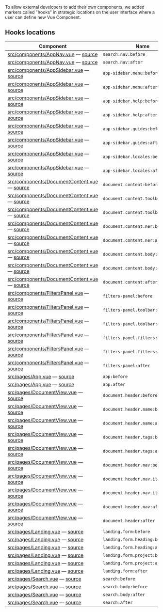 To allow external developers to add their own components, we added markers
called "hooks" in strategic locations on the user interface  where a user can
define new Vue Component.

## Hooks locations

| Component | Name |
| --- | --- |
| [src/components/AppNav.vue](components/AppNav.md) — [source](https://github.com/ICIJ/datashare-client/blob/master/src/components/AppNav.vue#L3) | `search.nav:before` |
| [src/components/AppNav.vue](components/AppNav.md) — [source](https://github.com/ICIJ/datashare-client/blob/master/src/components/AppNav.vue#L12) | `search.nav:after` |
| [src/components/AppSidebar.vue](components/AppSidebar.md) — [source](https://github.com/ICIJ/datashare-client/blob/master/src/components/AppSidebar.vue#L15) | `app-sidebar.menu:before` |
| [src/components/AppSidebar.vue](components/AppSidebar.md) — [source](https://github.com/ICIJ/datashare-client/blob/master/src/components/AppSidebar.vue#L84) | `app-sidebar.menu:after` |
| [src/components/AppSidebar.vue](components/AppSidebar.md) — [source](https://github.com/ICIJ/datashare-client/blob/master/src/components/AppSidebar.vue#L85) | `app-sidebar.help:before` |
| [src/components/AppSidebar.vue](components/AppSidebar.md) — [source](https://github.com/ICIJ/datashare-client/blob/master/src/components/AppSidebar.vue#L116) | `app-sidebar.help:after` |
| [src/components/AppSidebar.vue](components/AppSidebar.md) — [source](https://github.com/ICIJ/datashare-client/blob/master/src/components/AppSidebar.vue#L117) | `app-sidebar.guides:before` |
| [src/components/AppSidebar.vue](components/AppSidebar.md) — [source](https://github.com/ICIJ/datashare-client/blob/master/src/components/AppSidebar.vue#L175) | `app-sidebar.guides:after` |
| [src/components/AppSidebar.vue](components/AppSidebar.md) — [source](https://github.com/ICIJ/datashare-client/blob/master/src/components/AppSidebar.vue#L176) | `app-sidebar.locales:before` |
| [src/components/AppSidebar.vue](components/AppSidebar.md) — [source](https://github.com/ICIJ/datashare-client/blob/master/src/components/AppSidebar.vue#L222) | `app-sidebar.locales:after` |
| [src/components/DocumentContent.vue](components/DocumentContent.md) — [source](https://github.com/ICIJ/datashare-client/blob/master/src/components/DocumentContent.vue#L338) | `document.content:before` |
| [src/components/DocumentContent.vue](components/DocumentContent.md) — [source](https://github.com/ICIJ/datashare-client/blob/master/src/components/DocumentContent.vue#L340) | `document.content.toolbox:before` |
| [src/components/DocumentContent.vue](components/DocumentContent.md) — [source](https://github.com/ICIJ/datashare-client/blob/master/src/components/DocumentContent.vue#L370) | `document.content.toolbox:after` |
| [src/components/DocumentContent.vue](components/DocumentContent.md) — [source](https://github.com/ICIJ/datashare-client/blob/master/src/components/DocumentContent.vue#L376) | `document.content.ner:before` |
| [src/components/DocumentContent.vue](components/DocumentContent.md) — [source](https://github.com/ICIJ/datashare-client/blob/master/src/components/DocumentContent.vue#L385) | `document.content.ner:after` |
| [src/components/DocumentContent.vue](components/DocumentContent.md) — [source](https://github.com/ICIJ/datashare-client/blob/master/src/components/DocumentContent.vue#L388) | `document.content.body:before` |
| [src/components/DocumentContent.vue](components/DocumentContent.md) — [source](https://github.com/ICIJ/datashare-client/blob/master/src/components/DocumentContent.vue#L398) | `document.content.body:after` |
| [src/components/DocumentContent.vue](components/DocumentContent.md) — [source](https://github.com/ICIJ/datashare-client/blob/master/src/components/DocumentContent.vue#L401) | `document.content:after` |
| [src/components/FiltersPanel.vue](components/FiltersPanel.md) — [source](https://github.com/ICIJ/datashare-client/blob/master/src/components/FiltersPanel.vue#L4) | `filters-panel:before` |
| [src/components/FiltersPanel.vue](components/FiltersPanel.md) — [source](https://github.com/ICIJ/datashare-client/blob/master/src/components/FiltersPanel.vue#L6) | `filters-panel.toolbar:before` |
| [src/components/FiltersPanel.vue](components/FiltersPanel.md) — [source](https://github.com/ICIJ/datashare-client/blob/master/src/components/FiltersPanel.vue#L23) | `filters-panel.toolbar:after` |
| [src/components/FiltersPanel.vue](components/FiltersPanel.md) — [source](https://github.com/ICIJ/datashare-client/blob/master/src/components/FiltersPanel.vue#L25) | `filters-panel.filters:before` |
| [src/components/FiltersPanel.vue](components/FiltersPanel.md) — [source](https://github.com/ICIJ/datashare-client/blob/master/src/components/FiltersPanel.vue#L34) | `filters-panel.filters:after` |
| [src/components/FiltersPanel.vue](components/FiltersPanel.md) — [source](https://github.com/ICIJ/datashare-client/blob/master/src/components/FiltersPanel.vue#L35) | `filters-panel:after` |
| [src/pages/App.vue](pages/App.md) — [source](https://github.com/ICIJ/datashare-client/blob/master/src/pages/App.vue#L3) | `app:before` |
| [src/pages/App.vue](pages/App.md) — [source](https://github.com/ICIJ/datashare-client/blob/master/src/pages/App.vue#L27) | `app:after` |
| [src/pages/DocumentView.vue](pages/DocumentView.md) — [source](https://github.com/ICIJ/datashare-client/blob/master/src/pages/DocumentView.vue#L12) | `document.header:before` |
| [src/pages/DocumentView.vue](pages/DocumentView.md) — [source](https://github.com/ICIJ/datashare-client/blob/master/src/pages/DocumentView.vue#L14) | `document.header.name:before` |
| [src/pages/DocumentView.vue](pages/DocumentView.md) — [source](https://github.com/ICIJ/datashare-client/blob/master/src/pages/DocumentView.vue#L19) | `document.header.name:after` |
| [src/pages/DocumentView.vue](pages/DocumentView.md) — [source](https://github.com/ICIJ/datashare-client/blob/master/src/pages/DocumentView.vue#L21) | `document.header.tags:before` |
| [src/pages/DocumentView.vue](pages/DocumentView.md) — [source](https://github.com/ICIJ/datashare-client/blob/master/src/pages/DocumentView.vue#L30) | `document.header.tags:after` |
| [src/pages/DocumentView.vue](pages/DocumentView.md) — [source](https://github.com/ICIJ/datashare-client/blob/master/src/pages/DocumentView.vue#L31) | `document.header.nav:before` |
| [src/pages/DocumentView.vue](pages/DocumentView.md) — [source](https://github.com/ICIJ/datashare-client/blob/master/src/pages/DocumentView.vue#L34) | `document.header.nav.items:before` |
| [src/pages/DocumentView.vue](pages/DocumentView.md) — [source](https://github.com/ICIJ/datashare-client/blob/master/src/pages/DocumentView.vue#L56) | `document.header.nav.items:after` |
| [src/pages/DocumentView.vue](pages/DocumentView.md) — [source](https://github.com/ICIJ/datashare-client/blob/master/src/pages/DocumentView.vue#L59) | `document.header.nav:after` |
| [src/pages/DocumentView.vue](pages/DocumentView.md) — [source](https://github.com/ICIJ/datashare-client/blob/master/src/pages/DocumentView.vue#L60) | `document.header:after` |
| [src/pages/Landing.vue](pages/Landing.md) — [source](https://github.com/ICIJ/datashare-client/blob/master/src/pages/Landing.vue#L3) | `landing.form:before` |
| [src/pages/Landing.vue](pages/Landing.md) — [source](https://github.com/ICIJ/datashare-client/blob/master/src/pages/Landing.vue#L5) | `landing.form.heading:before` |
| [src/pages/Landing.vue](pages/Landing.md) — [source](https://github.com/ICIJ/datashare-client/blob/master/src/pages/Landing.vue#L9) | `landing.form.heading:after` |
| [src/pages/Landing.vue](pages/Landing.md) — [source](https://github.com/ICIJ/datashare-client/blob/master/src/pages/Landing.vue#L11) | `landing.form.project:before` |
| [src/pages/Landing.vue](pages/Landing.md) — [source](https://github.com/ICIJ/datashare-client/blob/master/src/pages/Landing.vue#L20) | `landing.form.project:after` |
| [src/pages/Landing.vue](pages/Landing.md) — [source](https://github.com/ICIJ/datashare-client/blob/master/src/pages/Landing.vue#L22) | `landing.form:after` |
| [src/pages/Search.vue](pages/Search.md) — [source](https://github.com/ICIJ/datashare-client/blob/master/src/pages/Search.vue#L3) | `search:before` |
| [src/pages/Search.vue](pages/Search.md) — [source](https://github.com/ICIJ/datashare-client/blob/master/src/pages/Search.vue#L21) | `search.body:before` |
| [src/pages/Search.vue](pages/Search.md) — [source](https://github.com/ICIJ/datashare-client/blob/master/src/pages/Search.vue#L48) | `search.body:after` |
| [src/pages/Search.vue](pages/Search.md) — [source](https://github.com/ICIJ/datashare-client/blob/master/src/pages/Search.vue#L50) | `search:after` |
